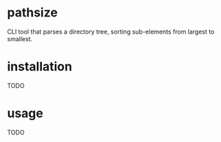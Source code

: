 # pathsize
CLI tool that parses a directory tree, sorting sub-elements from largest to smallest.

# installation
TODO

# usage
TODO
